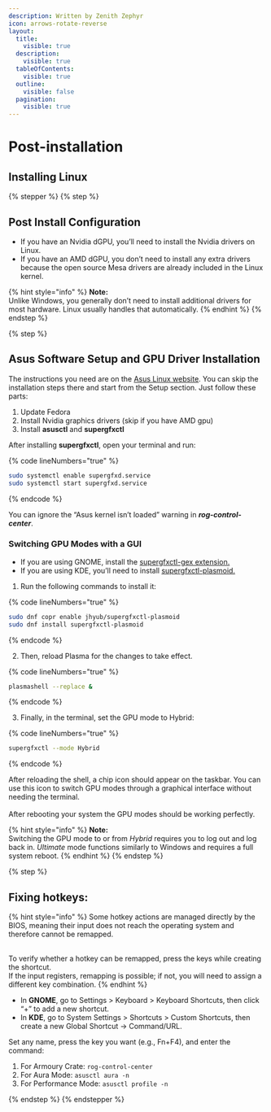 ```yaml
---
description: Written by Zenith Zephyr
icon: arrows-rotate-reverse
layout:
  title:
    visible: true
  description:
    visible: true
  tableOfContents:
    visible: true
  outline:
    visible: false
  pagination:
    visible: true
---
```


# Post-installation

## Installing Linux

{% stepper %}
{% step %}
## Post Install Configuration

* If you have an Nvidia dGPU, you’ll need to install the Nvidia drivers on Linux.
* If you have an AMD dGPU, you don’t need to install any extra drivers because the open source Mesa drivers are already included in the Linux kernel.

{% hint style="info" %}
**Note:**\
Unlike Windows, you generally don’t need to install additional drivers for most hardware. Linux usually handles that automatically.
{% endhint %}
{% endstep %}

{% step %}
## Asus Software Setup and GPU Driver Installation

The instructions you need are on the [Asus Linux website](https://asus-linux.org/guides/fedora-guide/). You can skip the installation steps there and start from the Setup section. Just follow these parts:

1. Update Fedora
2. Install Nvidia graphics drivers (skip if you have AMD gpu)
3. Install **asusctl** and **supergfxctl**

After installing **supergfxctl**, open your terminal and run:

{% code lineNumbers="true" %}
```bash
sudo systemctl enable supergfxd.service
sudo systemctl start supergfxd.service
```
{% endcode %}

You can ignore the “Asus kernel isn’t loaded” warning in _**rog-control-center**_.

### Switching GPU Modes with a GUI

* If you are using GNOME, install the [supergfxctl-gex extension.](https://extensions.gnome.org/extension/5344/supergfxctl-gex)
* If you are using KDE, you’ll need to install [supergfxctl-plasmoid.](https://gitlab.com/Jhyub/supergfxctl-plasmoid)



1. Run the following commands to install it:

{% code lineNumbers="true" %}
```bash
sudo dnf copr enable jhyub/supergfxctl-plasmoid
sudo dnf install supergfxctl-plasmoid
```
{% endcode %}

2. Then, reload Plasma for the changes to take effect.

{% code lineNumbers="true" %}
```bash
plasmashell --replace &
```
{% endcode %}

3. Finally, in the terminal, set the GPU mode to Hybrid:

{% code lineNumbers="true" %}
```bash
supergfxctl --mode Hybrid
```
{% endcode %}

After reloading the shell, a chip icon should appear on the taskbar. You can use this icon to switch GPU modes through a graphical interface without needing the terminal.\
\
After rebooting your system the GPU modes should be working perfectly.

{% hint style="info" %}
**Note:**\
Switching the GPU mode to or from _Hybrid_ requires you to log out and log back in. _Ultimate_ mode functions similarly to Windows and requires a full system reboot.
{% endhint %}
{% endstep %}

{% step %}
## Fixing hotkeys:

{% hint style="info" %}
Some hotkey actions are managed directly by the BIOS, meaning their input does not reach the operating system and therefore cannot be remapped.

\
To verify whether a hotkey can be remapped, press the keys while creating the shortcut.\
If the input registers, remapping is possible; if not, you will need to assign a different key combination.
{% endhint %}

* In **GNOME**, go to Settings > Keyboard > Keyboard Shortcuts, then click “+” to add a new shortcut.
* In **KDE**, go to System Settings > Shortcuts > Custom Shortcuts, then create a new Global Shortcut → Command/URL.

Set any name, press the key you want (e.g., Fn+F4), and enter the command:

1. For Armoury Crate: `rog-control-center`
2. For Aura Mode: `asusctl aura -n`
3. For Performance Mode: `asusctl profile -n`


{% endstep %}
{% endstepper %}
